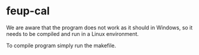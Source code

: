 # feup-cal

We are aware that the program does not work as it should in Windows, so it needs to be compiled and run in a Linux environment.

To compile program simply run the makefile.
